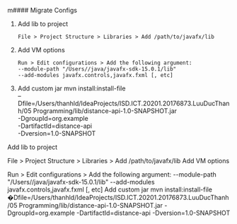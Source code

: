 m#### Migrate Configs
1. Add lib to project
    ```
    File > Project Structure > Libraries > Add /path/to/javafx/lib
    ```
2. Add VM options 
    ```
    Run > Edit configurations > Add the following argument:
    --module-path "/Users//java/javafx-sdk-15.0.1/lib" 
    --add-modules javafx.controls,javafx.fxml [, etc]
    ``` 

3. Add custom jar
mvn install:install-file \
–Dfile=/Users/thanhld/IdeaProjects/ISD.ICT.20201.20176873.LuuDucThanh/05 Programming/lib/distance-api-1.0-SNAPSHOT.jar \
-DgroupId=org.example \
-DartifactId=distance-api \
-Dversion=1.0-SNAPSHOT

Add lib to project

File > Project Structure > Libraries > Add /path/to/javafx/lib
Add VM options

Run > Edit configurations > Add the following argument:
--module-path "/Users//java/javafx-sdk-15.0.1/lib" 
--add-modules javafx.controls,javafx.fxml [, etc]
Add custom jar mvn install:install-file
�Dfile=/Users/thanhld/IdeaProjects/ISD.ICT.20201.20176873.LuuDucThanh/05 Programming/lib/distance-api-1.0-SNAPSHOT.jar
-DgroupId=org.example
-DartifactId=distance-api
-Dversion=1.0-SNAPSHOT